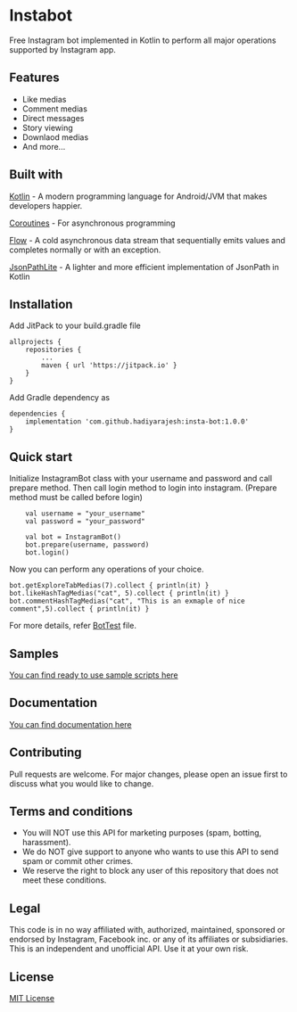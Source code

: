 # Instabot
Free Instagram bot implemented in Kotlin to perform all major operations supported by Instagram app.

## Features
- Like medias 
- Comment medias
- Direct messages
- Story viewing
- Downlaod medias
- And more...

## Built with
[Kotlin](https://kotlinlang.org/) - A modern programming language for Android/JVM that makes developers happier.

[Coroutines](https://kotlinlang.org/docs/reference/coroutines-overview.html) - For asynchronous programming

[Flow](https://kotlin.github.io/kotlinx.coroutines/kotlinx-coroutines-core/kotlinx.coroutines.flow/-flow/) - A cold asynchronous data stream that sequentially emits values and completes normally or with an exception.

[JsonPathLite](https://github.com/codeniko/JsonPathLite) - A lighter and more efficient implementation of JsonPath in Kotlin

## Installation

Add JitPack to your build.gradle file
```
allprojects {
    repositories {
        ...
        maven { url 'https://jitpack.io' }
    }
}
```

Add Gradle dependency as 
```
dependencies {
    implementation 'com.github.hadiyarajesh:insta-bot:1.0.0'
}
```

## Quick start
Initialize InstagramBot class with your username and password and call prepare method. Then call login method to login into instagram. (Prepare method must be called before login)
```
    val username = "your_username"
    val password = "your_password"

    val bot = InstagramBot()
    bot.prepare(username, password)
    bot.login()
```
Now you can perform any operations of your choice. 
```
bot.getExploreTabMedias(7).collect { println(it) }
bot.likeHashTagMedias("cat", 5).collect { println(it) }
bot.commentHashTagMedias("cat", "This is an exmaple of nice comment",5).collect { println(it) }
```

For more details, refer [BotTest](https://github.com/hadiarajesh/insta-bot/blob/master/src/main/kotlin/BotTest.kt) file.

## Samples
[You can find ready to use sample scripts here](https://github.com/hadiyarajesh/insta-bot/tree/master/src/main/kotlin/samples)

## Documentation
[You can find documentation here](https://hadiyarajesh.github.io/quick-start.html)

## Contributing
Pull requests are welcome. For major changes, please open an issue first to discuss what you would like to change.

## Terms and conditions
- You will NOT use this API for marketing purposes (spam, botting, harassment).
- We do NOT give support to anyone who wants to use this API to send spam or commit other crimes.
- We reserve the right to block any user of this repository that does not meet these conditions.

## Legal
This code is in no way affiliated with, authorized, maintained, sponsored or endorsed by Instagram, Facebook inc. or any of its affiliates or subsidiaries. This is an independent and unofficial API. Use it at your own risk.

## License
[MIT License](https://github.com/hadiyarajesh/insta-bot/blob/master/LICENSE)
